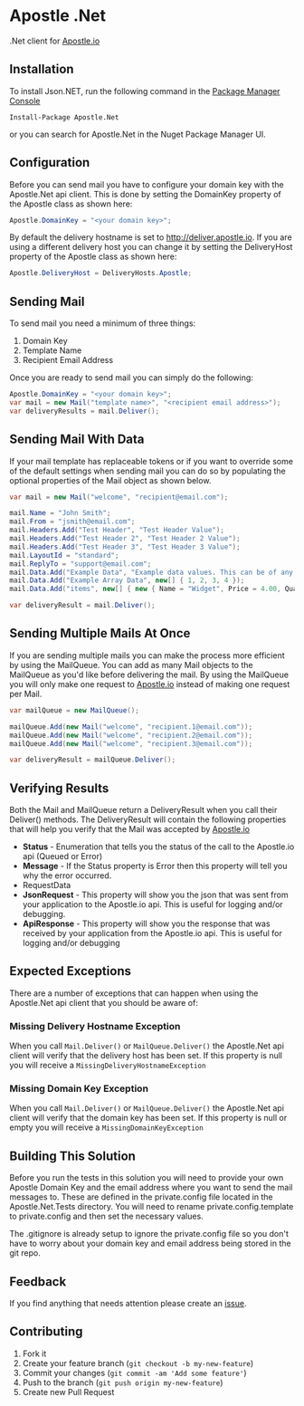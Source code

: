Apostle .Net
===========

.Net client for [Apostle.io](http://apostle.io/ "Apostle.io")

## Installation
To install Json.NET, run the following command in the [Package Manager Console](http://docs.nuget.org/docs/start-here/using-the-package-manager-console)
```
Install-Package Apostle.Net
```
or you can search for Apostle.Net in the Nuget Package Manager UI.

## Configuration
Before you can send mail you have to configure your domain key with the Apostle.Net api client. This is done by setting the DomainKey property of the Apostle class as shown here:
```csharp
Apostle.DomainKey = "<your domain key>";
```
By default the delivery hostname is set to http://deliver.apostle.io. If you are using a different delivery host you can change it by setting the DeliveryHost property of the Apostle class as shown here:
```csharp
Apostle.DeliveryHost = DeliveryHosts.Apostle;
```
## Sending Mail
To send mail you need a minimum of three things:

1. Domain Key
1. Template Name
1. Recipient Email Address

Once you are ready to send mail you can simply do the following:
```csharp
Apostle.DomainKey = "<your domain key>";
var mail = new Mail("template name>", "<recipient email address>");
var deliveryResults = mail.Deliver();
```

## Sending Mail With Data
If your mail template has replaceable tokens or if you want to override some of the default settings when sending mail you can do so by populating the optional properties of the Mail object as shown below.
```csharp
var mail = new Mail("welcome", "recipient@email.com");

mail.Name = "John Smith";
mail.From = "jsmith@email.com";
mail.Headers.Add("Test Header", "Test Header Value");
mail.Headers.Add("Test Header 2", "Test Header 2 Value");
mail.Headers.Add("Test Header 3", "Test Header 3 Value");
mail.LayoutId = "standard";
mail.ReplyTo = "support@email.com";
mail.Data.Add("Example Data", "Example data values. This can be of any type");
mail.Data.Add("Example Array Data", new[] { 1, 2, 3, 4 });
mail.Data.Add("items", new[] { new { Name = "Widget", Price = 4.00, Quantity = 2 }, new { Name = "Widget 2", Price = 5.00, Quantity = 1 }, new { Name = "Widget 3", Price = 33.00, Quantity = 13 } });

var deliveryResult = mail.Deliver();
```


## Sending Multiple Mails At Once
If you are sending multiple mails you can make the process more efficient by using the MailQueue. You can add as many Mail objects to the MailQueue as you'd like before delivering the mail. By using the MailQueue you will only make one request to [Apostle.io](http://apostle.io/ "Apostle.io") instead of making one request per Mail.
```csharp
var mailQueue = new MailQueue();

mailQueue.Add(new Mail("welcome", "recipient.1@email.com"));
mailQueue.Add(new Mail("welcome", "recipient.2@email.com"));
mailQueue.Add(new Mail("welcome", "recipient.3@email.com"));

var deliveryResult = mailQueue.Deliver();
```

## Verifying Results
Both the Mail and MailQueue return a DeliveryResult when you call their Deliver() methods. The DeliveryResult will contain the following properties that will help you verify that the Mail was accepted by  [Apostle.io](http://apostle.io/ "Apostle.io")

- **Status** - Enumeration that tells you the status of the call to the Apostle.io api (Queued or Error)
- **Message** - If the Status property is Error then this property will tell you why the error occurred.
- RequestData
- **JsonRequest** - This property will show you the json that was sent from your application to the Apostle.io api. This is useful for logging and/or debugging.
- **ApiResponse** - This property will show you the response that was received by your application from the Apostle.io api. This is useful for logging and/or debugging


## Expected Exceptions
There are a number of exceptions that can happen when using the Apostle.Net api client that you should be aware of:
### Missing Delivery Hostname Exception
When you call `Mail.Deliver()` or `MailQueue.Deliver()` the Apostle.Net api client will verify that the delivery host has been set. If this property is null you will receive a `MissingDeliveryHostnameException`

### Missing Domain Key Exception
When you call `Mail.Deliver()` or `MailQueue.Deliver()` the Apostle.Net api client will verify that the domain key has been set. If this property is null or empty you will receive a `MissingDomainKeyException`

## Building This Solution
Before you run the tests in this solution you will need to provide your own Apostle Domain Key and the email address where you want to send the mail messages to. These are defined in the private.config file located in the Apostle.Net.Tests directory. You will need to rename private.config.template to private.config and then set the necessary values. 

The .gitignore is already setup to ignore the private.config file so you don't have to worry about your domain key and email address being stored in the git repo.

## Feedback
If you find anything that needs attention please create an [issue](https://github.com/apostle/apostle.net/issues).

## Contributing

1. Fork it
2. Create your feature branch (`git checkout -b my-new-feature`)
3. Commit your changes (`git commit -am 'Add some feature'`)
4. Push to the branch (`git push origin my-new-feature`)
5. Create new Pull Request
